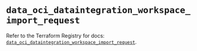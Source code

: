 # `data_oci_dataintegration_workspace_import_request`

Refer to the Terraform Registry for docs: [`data_oci_dataintegration_workspace_import_request`](https://registry.terraform.io/providers/oracle/oci/7.19.0/docs/data-sources/dataintegration_workspace_import_request).
